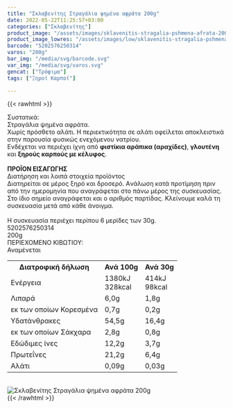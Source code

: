 ```yaml
---
title: "Σκλαβενίτης Στραγάλια ψημένα αφράτα 200g"
date: 2022-05-22T11:25:57+03:00
categories: ["Σκλαβενίτης"]
product_image: "/assets/images/sklavenitis-stragalia-pshmena-afrata-200g.jpg"
product_image_lowres: "/assets/images/low/sklavenitis-stragalia-pshmena-afrata-200g.jpg"
barcode: "5202576250314"
varos: "200g"
bar_img: "/media/svg/barcode.svg"
var_img: "/media/svg/varos.svg"
gencat: ["Τρόφιμα"]
tags: ["Ξηροί Καρποί"]

---
```

{{< rawhtml >}}

<div class="sload623"><div class="product"><div id="sistatika">Συστατικά:</div><div class="alltext">Στραγάλια ψημένα αφράτα.<br>Χωρίς πρόσθετο αλάτι. Η περιεκτικότητα σε αλάτι οφείλεται αποκλειστικά στην παρουσία φυσικώς ενεχόμενου νατρίου.<br>Ενδέχεται να περιέχει ίχνη από <b>φιστίκια αράπικα (αραχίδες)</b>, <b>γλουτένη</b> και <b>ξηρούς καρπούς με κέλυφος</b>.<br><br><b>ΠΡΟΪΟΝ ΕΙΣΑΓΩΓΗΣ</b></div><div id="loipa">Διατήρηση και λοιπά στοιχεία προϊόντος</div><div class="alltext">Διατηρείται σε μέρος ξηρό και δροσερό. Aνάλωση κατά προτίμηση πριν από την ημερομηνία που αναγράφεται στο πάνω μέρος της συσκευασίας. Στο ίδιο σημείο αναγράφεται και ο αριθμός παρτίδας. Κλείνουμε καλά τη συσκευασία μετά από κάθε άνοιγμα.<br><br>Η συσκευασία περιέχει περίπου 6 μερίδες των 30g.</div><div id="barcode"><div id="barimage1"></div><span id="bartext">5202576250314</span></div><div id="varos"><div id="varosimage1"></div><span id="varostext">200g</span></div><div id="kivotio">ΠΕΡΙΕΧΟΜΕΝΟ ΚΙΒΩΤΙΟΥ:<br>Αναμένεται</div><div class="tabout"><table id="diatable"><tbody><tr><th>Διατροφική δήλωση</th><th>Ανά 100g</th><th>Ανά 30g<br></th></tr><tr><td class="texr2">Ενέργεια</td><td class="texr">1380kJ<br>328kcal</td><td class="texr">414kJ<br>98kcal<br></td></tr><tr><td class="texr2">Λιπαρά</td><td class="texr">6,0g</td><td class="texr">1,8g<br></td></tr><tr><td class="gray">εκ των οποίων Κορεσµένα</td><td class="gray2">0,7g</td><td class="gray2">0,2g<br></td></tr><tr><td class="texr2">Yδατάνθρακες</td><td class="texr">54,5g</td><td class="texr">16,4g<br></td></tr><tr><td class="gray">εκ των οποίων Σάκχαρα</td><td class="gray2">2,8g</td><td class="gray2">0,8g<br></td></tr><tr><td class="texr2">Eδώδιμες ίνες</td><td class="texr">12,2g</td><td class="texr">3,7g<br></td></tr><tr><td class="texr2">Πρωτεΐνες</td><td class="texr">21,2g</td><td class="texr">6,4g<br></td></tr><tr><td class="texr2">Αλάτι</td><td class="texr">0,09g</td><td class="texr">0,03g<br></td></tr></tbody></table></div><br><div class="pimg"><img alt="Σκλαβενίτης Στραγάλια ψημένα αφράτα 200g" title="Σκλαβενίτης Στραγάλια ψημένα αφράτα 200g" src="/assets/images/sklavenitis-stragalia-pshmena-afrata-200g.jpg"></div></div></div>
{{< /rawhtml >}}


